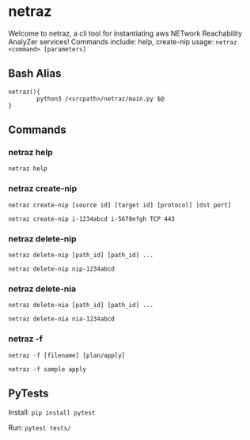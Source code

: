 # netraz

Welcome to netraz, a cli tool for instantiating aws NETwork Reachability AnalyZer services!
Commands include: help, create-nip
usage: `netraz <command> [parameters]`

## Bash Alias
    netraz(){
            python3 /<srcpath>/netraz/main.py $@
    }

## Commands
### netraz help
`netraz help`
### netraz create-nip
`netraz create-nip [source id] [target id] [protocol] [dst port]`

`netraz create-nip i-1234abcd i-5678efgh TCP 443`
### netraz delete-nip
`netraz delete-nip [path_id] [path_id] ...`

`netraz delete-nip nip-1234abcd`
### netraz delete-nia
`netraz delete-nia [path_id] [path_id] ...`

`netraz delete-nia nia-1234abcd`
### netraz -f
`netraz -f [filename] [plan/apply]`

`netraz -f sample apply`

## PyTests
Install: `pip install pytest`

Run: `pytest tests/`